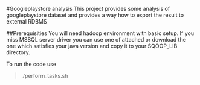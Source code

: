 #Googleplaystore analysis
This project provides some analysis of googleplaystore dataset and provides a way how to export the result to external RDBMS

##Prerequisities
You will need hadoop environment with basic setup.
If you miss MSSQL server driver you can use one of attached or download the one which satisfies your java version
and copy it to your SQOOP_LIB directory.

To run the code use 
> ./perform_tasks.sh 


